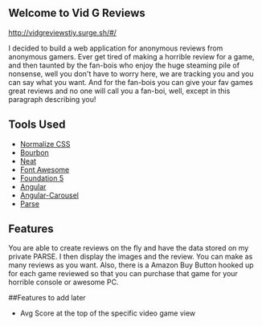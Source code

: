 ## Welcome to Vid G Reviews

  http://vidgreviewstiy.surge.sh/#/

  I decided to build a web application for anonymous reviews from anonymous gamers.  Ever get tired of making a horrible review for a game, and then taunted by the fan-bois who enjoy the huge steaming pile of nonsense, well you don't have to worry here, we are tracking you and you can say what you want.  And for the fan-bois you can give your fav games great reviews and no one will call you a fan-boi, well, except in this paragraph describing you!




## Tools Used
- [Normalize CSS](https://necolas.github.io/normalize.css/)
- [Bourbon](http://bourbon.io/)
- [Neat](http://neat.bourbon.io/)
- [Font Awesome](https://fortawesome.github.io/Font-Awesome/)
- [Foundation 5](http://foundation.zurb.com/)
- [Angular](http://angularjs.org)
- [Angular-Carousel](https://github.com/revolunet/angular-carousel)
- [Parse](http://parse.com)

## Features

  You are able to create reviews on the fly and have the data stored on my private PARSE.  I then display the images and the review.  You can make as many reviews as you want.  Also, there is a Amazon Buy Button hooked up for each game reviewed so that you can purchase that game for your horrible console or awesome PC.

##Features to add later

  - Avg Score at the top of the specific video game view
